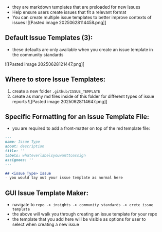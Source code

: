
- they are markdown templates that are preloaded for new Issues
- Help ensure users create issues that fit a relevant format
- You can create multiple issue templates to better improve contexts of issues
![[Pasted image 20250628114458.png]]

## Default Issue Templates (3):
- these defaults are only available when you create an issue template in the community standards

![[Pasted image 20250628121447.png]]

## Where to store Issue Templates:
1. create a new folder `.github/ISSUE_TEMPLATE`
2. create as many md files inside of this folder for different types of issue reports
   ![[Pasted image 20250628114647.png]]
## Specific Formatting for an Issue Template File:
- you are required to add a front-matter on top of the md template file:
```md
---
name: Issue Type
about: description
title: ''
labels: whateverlabelsyouwanttoassign
assignees: ''
---

## <issue Type> Issue
- you would lay out your issue template as normal here
```

## GUI Issue Template Maker:
- navigate to `repo -> insights -> community standards -> crete issue template`
- the above will walk you through creating an issue template for your repo
-  the template that you add here will be visible as options for user to select when creating a new issue